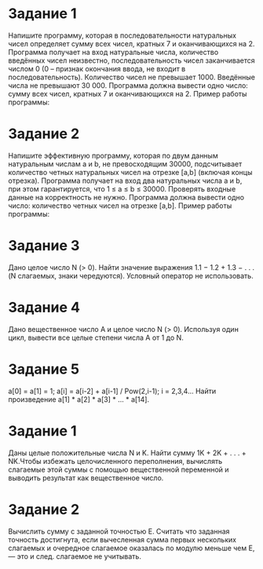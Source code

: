 # Задание 1
Напишите программу, которая в последовательности натуральных чисел определяет
сумму всех чисел, кратных 7 и оканчивающихся на 2. Программа получает на вход
натуральные числа, количество введённых чисел неизвестно, последовательность чисел
заканчивается числом 0 (0 – признак окончания ввода, не входит в последовательность).
Количество чисел не превышает 1000. Введённые числа не превышают 30 000.
Программа должна вывести одно число: сумму всех чисел, кратных 7 и
оканчивающихся на 2.
Пример работы программы:

# Задание 2
Напишите эффективную программу, которая по двум данным натуральным
числам a и b, не превосходящим 30000, подсчитывает количество четных натуральных
чисел на отрезке [a,b] (включая концы отрезка). Программа получает на вход два
натуральных числа a и b, при этом гарантируется, что 1 ≤ a ≤ b ≤ 30000. Проверять
входные данные на корректность не нужно. Программа должна вывести одно число:
количество четных чисел на отрезке [a,b].
Пример работы программы:

# Задание 3
Дано целое число N (> 0). Найти значение выражения 1.1 − 1.2 + 1.3 − . . .
(N слагаемых, знаки чередуются). Условный оператор не использовать.

# Задание 4
Дано вещественное число A и целое число N (> 0). Используя один цикл, вывести все
целые степени числа A от 1 до N.

# Задание 5
a[0] = a[1] = 1;  a[i] = a[i-2] + a[i-1] / Pow(2,i-1); i = 2,3,4...
Найти произведение a[1] * a[2] * a[3] * ... * a[14].

# Задание 1
Даны целые положительные числа N и K. Найти сумму 1K + 2K + . . . + NK.Чтобы
избежать целочисленного переполнения, вычислять слагаемые этой суммы с помощью
вещественной переменной и выводить результат как вещественное число.

# Задание 2
Вычислить сумму с заданной точностью E. Считать что заданная точность достигнута, если 
вычесленная сумма первых нескольких слагаемых и очередное слагаемое оказалась по модулю
меньше чем Е,— это и след. слагаемое не учитывать.
